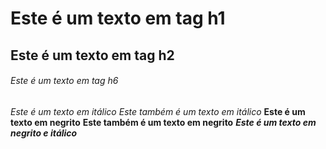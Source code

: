 # Este é um texto em tag h1 #
## Este é um texto em tag h2 ##
###### Este é um texto em tag h6 ######
*Este é um texto em itálico*
_Este também é um texto em itálico_
**Este é um texto em negrito**
__Este também é um texto em negrito__
*__Este é um texto em negrito e itálico__*
